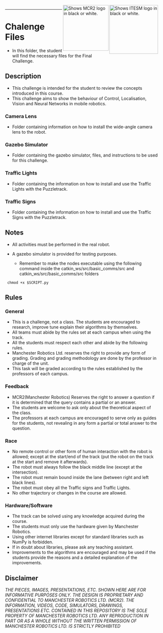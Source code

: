 <picture>
  <source media="(prefers-color-scheme: dark)" srcset="https://github.com/ManchesterRoboticsLtd/TE3002B_Intelligent_Robotics_Implementation/blob/main/Misc/Logos/Logotipo%20Vertical%20Bco_Transparente.png">
  <source media="(prefers-color-scheme: light)" srcset="https://github.com/ManchesterRoboticsLtd/TE3002B_Intelligent_Robotics_Implementation/blob/main/Misc/Logos/Logotipo%20Vertical%20Azul%20transparente.png">
  <img alt="Shows ITESM logo in black or white." width="160" align="right">
</picture>

<picture>
  <source media="(prefers-color-scheme: dark)" srcset="https://github.com/ManchesterRoboticsLtd/TE3002B_Intelligent_Robotics_Implementation/blob/main/Misc/Logos/MCR2_Logo_White.png">
  <source media="(prefers-color-scheme: light)" srcset="https://github.com/ManchesterRoboticsLtd/TE3002B_Intelligent_Robotics_Implementation/blob/main/Misc/Logos/MCR2_Logo_Black.png">
  <img alt="Shows MCR2 logo in black or white." width="150" align="right">
</picture>


---

# Chalenge Files

* In this folder, the student will find the necessary files for the Final Challenge.


## Description
  * This challenge is intended for the student to review the concepts introduced in this course.
  * This challenge aims to show the behaviour of Control, Localisation, Vision and Neural Networks in mobile robotics.

  ### Camera Lens
  * Folder containing information on how to install the wide-angle camera lens to the robot.
  ### Gazebo Simulator
  * Folder containing the gazebo simulator, files, and instructions to be used for this challenge.
  ### Traffic Lights
  * Folder containing the information on how to install and use the Traffic Lights with the Puzzletrack.
  ### Traffic Signs
  * Folder containing the information on how to install and use the Traffic Signs with the Puzzletrack.
      


## Notes
 * All activities must be performed in the real robot.
 * A gazebo simulator is provided for testing purposes.

    - Remember to make the nodes executable using the following command inside the catkin_ws/src/basic_comms/src and catkin_ws/src/basic_comms/src
 folders 
```
 chmod +x $SCRIPT.py
```

## Rules
### General
* This is a challenge, not a class. The students are encouraged to research, improve tune explain their algorithms by themselves.
* All teams must abide by the rules set at each campus when using the track.
* All the students must respect each other and abide by the following rules.
* Manchester Robotics Ltd. reserves the right to provide any form of grading. Grading and grading methodology are done by the professor in charge of the unit.
* This task will be graded according to the rules established by the professors of each campus.
### Feedback
* MCR2(Manchester Robotics) Reserves the right to answer a question if it is determined that the query contains a partial or an answer.
* The students are welcome to ask only about the theoretical aspect of the class.
* The professors at each campus are encouraged to serve only as guides for the students, not revealing in any form a partial or total answer to the question.
### Race
* No remote control or other form of human interaction with the robot is allowed; except at the start/end of the track (put the robot on the track at the start and remove it afterwards).
* The robot must always follow the black middle line (except at the intersection).
* The robot must remain bound inside the lane (between right and left black lines). 
* The robot must obey all the Traffic signs and Traffic Lights.
* No other trajectory or changes in the course are allowed.
### Hardware/Software
* The track can be solved using any knowledge acquired during the course. 
* The students must only use the hardware given by Manchester Robotics.
* Using other internet libraries except for standard libraries such as NumPy is forbidden.
* If in doubt about libraries, please ask any teaching assistant.
* Improvements to the algorithms are encouraged and may be used if the students provide the reasons and a detailed explanation of the improvements.



## Disclaimer
 *THE PIECES, IMAGES, PRESENTATIONS, ETC. SHOWN HERE ARE FOR INFORMATIVE PURPOSES ONLY. THE DESIGN IS PROPRIETARY AND CONFIDENTIAL TO MANCHESTER ROBOTICS LTD. (MCR2). THE INFORMATION, VIDEOS, CODE, SIMULATORS, DRAWINGS, PRESENTATIONS ETC. CONTAINED IN THIS REPOSITORY IS THE SOLE PROPERTY OF MANCHESTER ROBOTICS LTD. ANY REPRODUCTION IN PART OR AS A WHOLE WITHOUT THE WRITTEN PERMISSION OF MANCHESTER ROBOTICS LTD. IS STRICTLY PROHIBITED*
  
